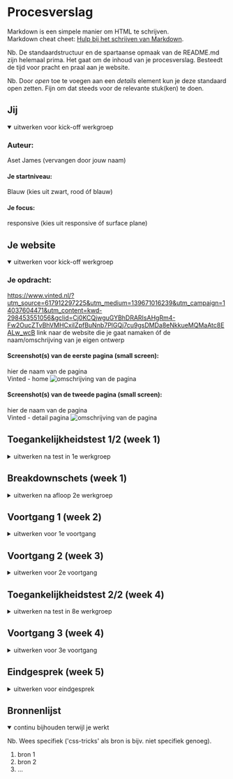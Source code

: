 # Procesverslag
Markdown is een simpele manier om HTML te schrijven.  
Markdown cheat cheet: [Hulp bij het schrijven van Markdown](https://github.com/adam-p/markdown-here/wiki/Markdown-Cheatsheet).

Nb. De standaardstructuur en de spartaanse opmaak van de README.md zijn helemaal prima. Het gaat om de inhoud van je procesverslag. Besteedt de tijd voor pracht en praal aan je website.

Nb. Door *open* toe te voegen aan een *details* element kun je deze standaard open zetten. Fijn om dat steeds voor de relevante stuk(ken) te doen.





## Jij

<details open>
  <summary>uitwerken voor kick-off werkgroep</summary>

  ### Auteur:
  Aset James (vervangen door jouw naam)

  #### Je startniveau:
  Blauw (kies uit zwart, rood óf blauw)

  #### Je focus:
  responsive (kies uit responsive óf surface plane)
 
</details>





## Je website

<details open>
  <summary>uitwerken voor kick-off werkgroep</summary>

  ### Je opdracht:
  https://www.vinted.nl/?utm_source=617912297225&utm_medium=139671016239&utm_campaign=14037604471&utm_content=kwd-298453551056&gclid=Cj0KCQjwguGYBhDRARIsAHgRm4-Fw2OucZTvBhVMHCxiIZpfBuNnb7PlGQj7cu9gsDMDa8eNkkueMQMaAtc8EALw_wcB
  link naar de website die je gaat namaken óf de naam/omschrijving van je eigen ontwerp

  #### Screenshot(s) van de eerste pagina (small screen): 
  hier de naam van de pagina  
  Vinted - home
  <img src="readme-images/Vinted-website- klein-scherm-FED" width="375px" alt="omschrijving van de pagina">

  #### Screenshot(s) van de tweede pagina (small screen):
  hier de naam van de pagina  
  Vinted - detail pagina
  <img src="VVinted-website- klein-scherm2-FED" width="375px" alt="omschrijving van de pagina">
 
</details>



## Toegankelijkheidstest 1/2 (week 1)

<details>
  <summary>uitwerken na test in 1e werkgroep</summary>

  ### Bevindingen
  Lijst met je bevindingen die in de test naar voren kwamen:

  - De search balk blijft open staan als je de site met het toestenbord (Tab) bestuurd. Hierdoor kan de gebruiker niet meer zien wat ze doen.

  - Het tabje aan de linkerkant van site met alle catogorien kan je niet selecteren met het toetsenbord (Tab)

  - De bovenstande balkjes overlappen elkaar als ze openstaan (omdat je deze, eenmaal aangeklikt, niet meer kan sluiten).

  - De constrast voor bv. hover, focus, actives states is niet groot. Als je visuele beperkingen hebt is dit lastig te zien.

  - Zonder de search balk in acht te nemen gaat de site bedienen met een toestenbord in logische volgorde

  #### Screenreader
  Hier korte omschrijving (met indien nodig afbeeldingen)

  Hier een omschrijving van hoe het opgelost kan worden (met indien nodig afbeeldingen)


  #### Muis en Toetsenbord 
  Hier korte omschrijving (met indien nodig afbeeldingen)

  De grootste bevinding uit deze test was dat met het tabben door de site de zoekbalk en daarna de catagorie balk bleef staan. Deze kon je ook niet dmv het toestenbord weer dichtklappen. Doordat deze beide openblijven overlappen ze elkaar waardoor de gebruiker niet kan zien wat ze doen. 

  Hier een omschrijving van hoe het opgelost kan worden (met indien nodig afbeeldingen)
  Om dit op te lossen zou je het mogelijk moeten maken dat de gebruiker dit kan dichtmaken dmv een kruijse aan te klikken (met tab of iets anders). Het kan ook dat deze automatisch dicht gaat als je weg tabbed. 


  #### Motoriek (shocks, elastiekjes)
  Hier korte omschrijving (met indien nodig afbeeldingen)
  Bij de test met motoriek was het voordeel dat mijn laptop (mac os) niet zo snel naar active state ging (de knop aanklikken) met shocks. Met dit voordeel in gedachte ging het klikken op knoppen en producten best goed omdat deze een groot genoeg oppervlak hebben waarop je kan klikken. Dit is ook mede doordat je op alles kan klikken (tekst, afbeelding, buttons).

  Hier een omschrijving van hoe het opgelost kan worden (met indien nodig afbeeldingen)
  Om dit nog optimaal te maken zou je de oppervlak van klikbare items kunnen vergoten


  #### Visueel (brillen, contrast, kleurenblind, dark/light). 
  Hier korte omschrijving (met indien nodig afbeeldingen)
  Alle tekst en icoontjes is met visuele blur moeilijk te lezen. Vooral bij visual blur is het groottendeels vormen. Dit kwam bij alle visuele beperkingen terug. De constrast is simpelweg te licht om de teskt te kunnen lezen (dit in de focus, hover en active state).

  Bij tunnelvision viel een groot deel van de website weg. De gebruiker kon grootendeels alleen de linkerkant zien. Om de rest van site in beeld de brengen probeerde ze in verschillende richtingen te kijken maar vielen er delen toch uit het zicht. De tekst was alleen van dichtbij te zien.

  Bij zichtsverlies maken de vlekken het beeld wazig en moets de testpersoon "door de vlekken kijken". 
  Bij gedeeltelijk zicht had de test persoon weinig beperkingen omdat ze alles op de laptop kon zien alles er naast kwam uit zicht. 
  Bij central field loss kon ze de tekst (licht contrast) niet goed lezen.

  Bij de site testen bleek dat bij kleurenblind de gebruiker de kleur van het item kan zien in de detail balk. Omdat de site zelf weinig kleur gebruikt is vetgedrukte en zwarte tekst goed te zien. Wat wel weer terugkomt is het contrast van de tekst en sommige knoppen. 

  Hier een omschrijving van hoe het opgelost kan worden (met indien nodig afbeeldingen)
  Enkele oplosssingen zijn:
  - Tekst bold/dikgerdrukt
  - Tekst vegroten 
  - Als je op een icoon/knopje hovert het contrast verhogen (dit geld ook voor de active state)
  
  Hiernaast zou inzoomen op specifiek plekken als feature kunnen toevoegen. Misschien kan je het contrast van de hele site verhogen 

</details>



## Breakdownschets (week 1)

<details>
  <summary>uitwerken na afloop 2e werkgroep</summary>

  ### de hele pagina: 
  <img src="./readme-images/Breakdown-schets-hele-pagina" width="375px" alt="breakdown van de hele pagina">

  ### dynamisch deel (bijv menu): 
  <img src="r./readme-images/Breakdown-schets-nav" width="375px" alt="breakdown van een dynamisch deel">

  ### wellicht nog een dynamisch deel (bijv filter): 
  <img src="./readme-images/Breakdown-schets-promotie" width="375px" alt="breakdown van nog een dynamisch deel">

</details>





## Voortgang 1 (week 2)

<details>
  <summary>uitwerken voor 1e voortgang</summary>

  ### Stand van zaken
  hier dit ging goed & dit was lastig (neem ook screenshots op van delen van je website en code)


  ### Agenda voor meeting
  samen met je groepje opstellen

  | Joni           | Rosalie            | Sjoerd       | Aset             |
  |Grid            | HTML               | HTML         | Grid             |
  | Styling banner | Video embed        | Navigatie    | Navigatie        |
  | HTML           | ...                | Hamburger menu| Hamburger menu 



  ### Verslag van meeting
  hier na afloop snel de uitkomsten van de meeting vastleggen

  - boven stylesheet font 
- Tabindex op non interactive elementen gebruiken
- Logo een button maken ( button en dan img)
- Logo eerst zodat je sweet op welke site je bent
- Flex-order voor als iets naar voren wilt doen.
- Aria-label handing in het order element zetten button>img moet in de button
- H1 verstoppen of je logo een h1 maken. Bij de main beginner met een h1
- De hierarchy toepassen. Onthoud dat kopjes iets over het element moeten zeggen. Bij vinted zou je bv. Het merk/wat voor kleding stuk het is eerst zetten.



</details>





## Voortgang 2 (week 3)

<details>
  <summary>uitwerken voor 2e voortgang</summary>

  ### Stand van zaken
  hier dit ging goed & dit was lastig (neem ook screenshots op van delen van je website en code)

  Ik heb een achterstand omdat ik ziek was dus ik wil extra hulp bij animeren.




  ### Agenda voor meeting
  samen met je groepje opstellen

  | Joni           | Rosalie            | Sjoerd           | Aset             |
  | ---            | ---                | ---              | ---              |
  | CSS            | Achtergrond        | Animatie linken  | Animatie         |
  | en dat ook nog | Uitklap menu       | positioneren     | Hamburger menu   |
  | ...            | ...                | gebruik van class| ...              |
                                        | Media queries    |                           | Alt labels                                  

 
 
 ### Verslag van meeting
  hier na afloop snel de uitkomsten van de meeting vastleggen

 - CSS: styling boven en elementen benden
- Bij nth-of-type zet bij welke element het hoort bv. Main
- Iets opzoeken in je code door Command F te drukken
- Bij het commentary zetten wat je hebt gestyled
- mijn content in li plaatsen
- Overflow scroll gebruiken met flexbox voor het na maken van vinted artikelen op de homepage

</details>





## Toegankelijkheidstest 2/2 (week 4)

<details>
  <summary>uitwerken na test in 8e werkgroep</summary>

  ### Bevindingen
  Lijst met je bevindingen die in de test naar voren kwamen (geef ook aan wat er verbeterd is):

  #### Screenreader
  Hier korte omschrijving (met indien nodig afbeeldingen)

  Hier een omschrijving van hoe het opgelost kan worden (met indien nodig afbeeldingen)


  #### Muis en Toetsenbord 
  Hier korte omschrijving (met indien nodig afbeeldingen)

  Hier een omschrijving van hoe het opgelost kan worden (met indien nodig afbeeldingen)


  #### Motoriek (shocks, elastiekjes)
  Hier korte omschrijving (met indien nodig afbeeldingen)

  Hier een omschrijving van hoe het opgelost kan worden (met indien nodig afbeeldingen)


  #### Visueel (brillen, contrast, kleurenblind, dark/light). 
  Hier korte omschrijving (met indien nodig afbeeldingen)

  Hier een omschrijving van hoe het opgelost kan worden (met indien nodig afbeeldingen)

</details>





## Voortgang 3 (week 4)

<details>
  <summary>uitwerken voor 3e voortgang</summary>

  ### Stand van zaken
  hier dit ging goed & dit was lastig (neem ook screenshots op van delen van je website en code)


  ### Agenda voor meeting
  samen met je groepje opstellen

  | student 1      | student 2          | student 3    | student 4        |
  | ---            | ---                | ---          | ---              |
  | dit bespreken  | en dit             | en ik dit    | en dan ik dat    |
  | en dat ook nog | dit als er tijd is | nog een punt | dit wil ik zeker |
  | ...            | ...                | ...          | ...              |


  ### Verslag van meeting
  hier na afloop snel de uitkomsten van de meeting vastleggen

  - punt 1
  - punt 2
  - nog een punt
  - ...

</details>





## Eindgesprek (week 5)

<details>
  <summary>uitwerken voor eindgesprek</summary>

  ### Je uitkomst - karakteristiek screenshots:
  <img src="readme-images/dummy-plaatje.jpg" width="375px" alt="uitomst opdracht 1">


  ### Dit ging goed/Heb ik geleerd: 
  Korte omschrijving met plaatjes

  <img src="readme-images/dummy-plaatje.jpg" width="375px" alt="top">


  ### Dit was lastig/Is niet gelukt:
  Korte omschrijving met plaatjes

  <img src="readme-images/dummy-plaatje.jpg" width="375px" alt="bummer">
</details>





## Bronnenlijst

<details open>
  <summary>continu bijhouden terwijl je werkt</summary>

  Nb. Wees specifiek ('css-tricks' als bron is bijv. niet specifiek genoeg).

  1. bron 1
  2. bron 2
  3. ...

</details>